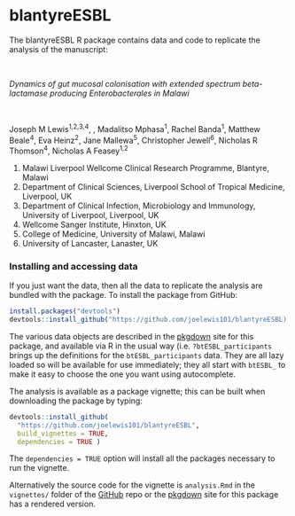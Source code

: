 
<!-- README.md is generated from README.Rmd. Please edit that file -->

# blantyreESBL

<!-- badges: start -->
<!-- badges: end -->

The blantyreESBL R package contains data and code to replicate the
analysis of the manuscript:

<br />

*Dynamics of gut mucosal colonisation with extended spectrum
beta-lactamase producing Enterobacterales in Malawi*

<br />

Joseph M Lewis<sup>1,2,3,4</sup>, , Madalitso Mphasa<sup>1</sup>, Rachel
Banda<sup>1</sup>, Matthew Beale<sup>4</sup>, Eva Heinz<sup>2</sup>,
Jane Mallewa<sup>5</sup>, Christopher Jewell<sup>6</sup>, Nicholas R
Thomson<sup>4</sup>, Nicholas A Feasey<sup>1,2</sup>

1.  Malawi Liverpool Wellcome Clinical Research Programme, Blantyre,
    Malawi
2.  Department of Clinical Sciences, Liverpool School of Tropical
    Medicine, Liverpool, UK
3.  Department of Clinical Infection, Microbiology and Immunology,
    University of Liverpool, Liverpool, UK
4.  Wellcome Sanger Institute, Hinxton, UK
5.  College of Medicine, University of Malawi, Malawi
6.  University of Lancaster, Lanaster, UK

### Installing and accessing data

If you just want the data, then all the data to replicate the analysis
are bundled with the package. To install the package from GitHub:

``` r
install.packages("devtools")
devtools::install_github("https://github.com/joelewis101/blantyreESBL)
```

The various data objects are described in the
[pkgdown](https://joelewis101.github.io/blantyreESBL/) site for this
package, and available via R in the usual way
(i.e. `?btESBL_participants` brings up the definitions for the
`btESBL_participants` data. They are all lazy loaded so will be
available for use immediately; they all start with `btESBL_` to make it
easy to choose the one you want using autocomplete.

The analysis is available as a package vignette; this can be built when
downloading the package by typing:

``` r
devtools::install_github(
  "https://github.com/joelewis101/blantyreESBL", 
  build_vignettes = TRUE, 
  dependencies = TRUE )
```

The `dependencies = TRUE` option will install all the packages necessary
to run the vignette.

Alternatively the source code for the vignette is `analysis.Rmd` in the
`vignettes/` folder of the
[GitHub](https://github.com/joelewis101/blantyreESBL) repo or the
[pkgdown](https://joelewis101.github.io/blantyreESBL/) site for this
package has a rendered version.

